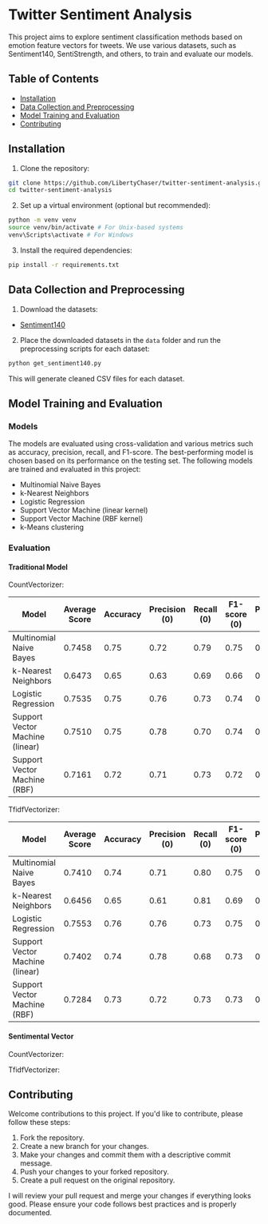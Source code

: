 # Twitter Sentiment Analysis

This project aims to explore sentiment classification methods based on emotion feature vectors for tweets. We use various datasets, such as Sentiment140, SentiStrength, and others, to train and evaluate our models.

## Table of Contents

- [Installation](#installation)
- [Data Collection and Preprocessing](#data-collection-and-preprocessing)
- [Model Training and Evaluation](#model-training-and-evaluation)
- [Contributing](#contributing)

## Installation

1. Clone the repository:

```bash
git clone https://github.com/LibertyChaser/twitter-sentiment-analysis.git
cd twitter-sentiment-analysis
```

2. Set up a virtual environment (optional but recommended):

```bash
python -m venv venv
source venv/bin/activate # For Unix-based systems
venv\Scripts\activate # For Windows
```

3. Install the required dependencies:

```bash
pip install -r requirements.txt
```

## Data Collection and Preprocessing

1. Download the datasets:
- [Sentiment140](http://help.sentiment140.com/for-students/)

2. Place the downloaded datasets in the `data` folder and run the preprocessing scripts for each dataset:

```bash
python get_sentiment140.py
```

This will generate cleaned CSV files for each dataset.

## Model Training and Evaluation

### Models

The models are evaluated using cross-validation and various metrics such as accuracy, precision, recall, and F1-score. The best-performing model is chosen based on its performance on the testing set. The following models are trained and evaluated in this project:

- Multinomial Naive Bayes
- k-Nearest Neighbors
- Logistic Regression
- Support Vector Machine (linear kernel)
- Support Vector Machine (RBF kernel)
- k-Means clustering

### Evaluation

#### Traditional Model

CountVectorizer: 

| Model                           | Average Score | Accuracy | Precision (0) | Recall (0) | F1-score (0) | Precision (4) | Recall (4) | F1-score (4) |
| ------------------------------- | ------------- | -------- | ------------- | ---------- | ------------ | ------------- | ---------- | ------------ |
| Multinomial Naive Bayes         | 0.7458        | 0.75     | 0.72          | 0.79       | 0.75         | 0.77          | 0.71       | 0.74         |
| k-Nearest Neighbors             | 0.6473        | 0.65     | 0.63          | 0.69       | 0.66         | 0.67          | 0.60       | 0.63         |
| Logistic Regression             | 0.7535        | 0.75     | 0.76          | 0.73       | 0.74         | 0.74          | 0.78       | 0.76         |
| Support Vector Machine (linear) | 0.7510        | 0.75     | 0.78          | 0.70       | 0.74         | 0.73          | 0.80       | 0.77         |
| Support Vector Machine (RBF)    | 0.7161        | 0.72     | 0.71          | 0.73       | 0.72         | 0.73          | 0.71       | 0.72         |

TfidfVectorizer:

| Model                           | Average Score | Accuracy | Precision (0) | Recall (0) | F1-score (0) | Precision (4) | Recall (4) | F1-score (4) |
| ------------------------------- | ------------- | -------- | ------------- | ---------- | ------------ | ------------- | ---------- | ------------ |
| Multinomial Naive Bayes         | 0.7410        | 0.74     | 0.71          | 0.80       | 0.75         | 0.77          | 0.69       | 0.73         |
| k-Nearest Neighbors             | 0.6456        | 0.65     | 0.61          | 0.81       | 0.69         | 0.72          | 0.49       | 0.58         |
| Logistic Regression             | 0.7553        | 0.76     | 0.76          | 0.73       | 0.75         | 0.75          | 0.78       | 0.76         |
| Support Vector Machine (linear) | 0.7402        | 0.74     | 0.78          | 0.68       | 0.73         | 0.72          | 0.81       | 0.76         |
| Support Vector Machine (RBF)    | 0.7284        | 0.73     | 0.72          | 0.73       | 0.73         | 0.74          | 0.72       | 0.73         |

#### Sentimental Vector

CountVectorizer: 



TfidfVectorizer:



## Contributing

Welcome contributions to this project. If you'd like to contribute, please follow these steps:

1. Fork the repository.
2. Create a new branch for your changes.
3. Make your changes and commit them with a descriptive commit message.
4. Push your changes to your forked repository.
5. Create a pull request on the original repository.

I will review your pull request and merge your changes if everything looks good. Please ensure your code follows best practices and is properly documented.
